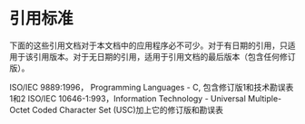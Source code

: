 # 引用标准

下面的这些引用文档对于本文档中的应用程序必不可少。对于有日期的引用，只适用于该引用版本。对于无日期的引用，适用于引用文档的最后版本（包含任何修订版）。

ISO/IEC 9889:1996， Programming Languages - C, 包含修订版1和技术勘误表1和2
ISO/IEC 10646-1:993，Information Technology - Universal Multiple-Octet Coded Character Set (USC)加上它的修订版和勘误表
